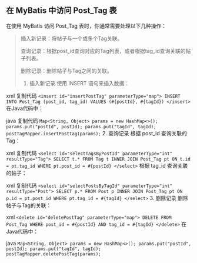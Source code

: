 ## 在 MyBatis 中访问 Post_Tag 表
在使用 MyBatis 访问 Post_Tag 表时，你通常需要处理以下几种操作：

> 插入新记录：将帖子与一个或多个Tag关联。
> 
> 查询记录：根据post_id查询对应的Tag列表，或者根据tag_id查询关联的帖子列表。
> 
> 删除记录：删除帖子与Tag之间的关联。
>1. 插入新记录 使用 INSERT 语句来插入数据：

xml
复制代码
`<insert id="insertPostTag" parameterType="map">
INSERT INTO Post_Tag (post_id, tag_id)
VALUES (#{postId}, #{tagId})
</insert>`
在Java代码中：

java
复制代码
`Map<String, Object> params = new HashMap<>();
params.put("postId", postId);
params.put("tagId", tagId);
postTagMapper.insertPostTag(params);`
2. 查询记录
   根据 post_id 查询关联的 Tag：

xml
复制代码
`<select id="selectTagsByPostId" parameterType="int" resultType="Tag">
SELECT t.*
FROM Tag t
INNER JOIN Post_Tag pt ON t.id = pt.tag_id
WHERE pt.post_id = #{postId}
</select>`
根据 tag_id 查询关联的帖子：

xml
复制代码
`<select id="selectPostsByTagId" parameterType="int" resultType="Post">
SELECT p.*
FROM Post p
INNER JOIN Post_Tag pt ON p.id = pt.post_id
WHERE pt.tag_id = #{tagId}
</select>`
3. 删除记录
   删除帖子与Tag的关联：

xml
`<delete id="deletePostTag" parameterType="map">
DELETE FROM Post_Tag
WHERE post_id = #{postId} AND tag_id = #{tagId}
</delete>`
在Java代码中：

java
`Map<String, Object> params = new HashMap<>();
params.put("postId", postId);
params.put("tagId", tagId);
postTagMapper.deletePostTag(params);`